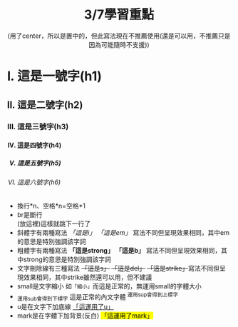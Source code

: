 <!DOCTYPE html>
<html lang="zh-Hant">
    <head>
        <meta charset="UTF-8" />
        <title>0307課程內容</title>
    </head>
    <body>
        <h1><center>3/7學習重點</center></h1>
       <p><center>(用了center，所以是置中的，但此寫法現在不推薦使用(還是可以用，不推薦只是因為可能隨時不支援))</center></p>
        <ul style="list-style-type: upper-roman">
           <h1><li>這是一號字(h1)</li></h1>
           <h2><li>這是二號字(h2)</li></h2>
           <h3><li>這是三號字(h3)</li></h3>
           <h4><li>這是四號字(h4)</li></h4>
           <h5><li>這是五號字(h5)</li></h5>
           <h6><li>這是六號字(h6)</li></h6>
       </ul>  
       <ul>
       <li>換行*n、空格*n=空格*1</li>
       <li>br是斷行<br>(放這裡)這樣就跳下一行了</li>
       <li>斜體字有兩種寫法 <i>「這是i」</i> <em>「這是em」</em> 寫法不同但呈現效果相同，其中em的意思是特別強調該字詞</li>
       <li>粗體字有兩種寫法 <strong>「這是strong」</strong> <b>「這是b」</b> 寫法不同但呈現效果相同，其中strong的意思是特別強調該字詞</li>
       <li>文字刪除線有三種寫法 <s>「這是s」</s> <del>「這是del」</del>  <strike>「這是strike」</strike>寫法不同但呈現效果相同，其中strike雖然還可以用，但不建議</li>
       <li>small是文字縮小 如<small>「縮小」</small>而這是正常的，無運用small的字體大小</li>
       <li><sub>運用sub會得到下標字</sub> 這是正常的內文字體 <sup>運用sup會得到上標字</sup></li>
       <li>u是在文字下加底線 <u>「這運用了u」</u></li>
       <li>mark是在字體下加背景(反白) <mark>「這運用了mark」</mark></li>
       </ul>
    </body>
</html>
